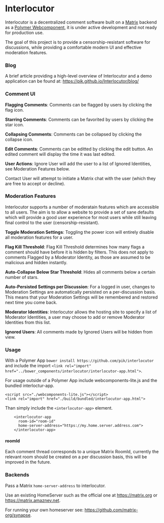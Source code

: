 # Interlocutor

Interlocutor is a decentralized comment software built on a [Matrix](http://matrix.org/) backend as a [Polymer Webcomponent](https://www.webcomponents.org/), it is under active development and not ready for production use. 

The goal of this project is to provide a censorship-resistant software for discussions, while providing a comfortable modern UI and effective moderation features. 

### Blog

A brief article providing a high-level overview of Interlocutor and a demo application can be found at: https://pik.github.io/Interlocutor/blog/

### Comment UI

**Flagging Comments**: Comments can be flagged by users by clicking the flag icon. 

**Starring Comments**: Comments can be favorited by users by clicking the star icon. 

**Collapsing Comments**: Comments can be collapsed by clicking the collapse icon.

**Edit Comments**: Comments can be editted by clicking the edit button. An edited comment will display the time it was last edited.

**User Actions**: Ignore User will add the user to a list of Ignored Identities, see Moderation Features below. 

Contact User will attempt to initiate a Matrix chat with the user (which they are free to accept or decline).

### Moderation Features

Interlocutor supports a number of moderatain features which are accessible to all users. The aim is to allow a website to provide a set of sane defaults which will provide a good user experience for most users while still leaving final control to the user (censorship-resistant).

**Toggle Moderation Settings**: Toggling the power icon will entirely disable all moderation features for a user.

**Flag Kill Threshold**: Flag Kill Threshold determines how many flags a comment should have before it is hidden by filters. This does not apply to comments Flagged by a Moderator Identity, as those are assumed to be malicious and hidden instantly. 

**Auto-Collapse Below Star Threshold**: Hides all comments below a certain number of stars.

**Auto-Persisted Settings per Discussion**: For a logged in user, changes to Moderation Settings are automatically persisted on a per-discussion basis. This means that your Moderation Settings will be remembered and restored next time you come back.

**Moderator Identities**: Interlocutor allows the hosting site to specify a list of Moderator Identities, a user may choose to add or remove Moderator Identities from this list.

**Ignored Users**: All comments made by Ignored Users will be hidden from view.

### Usage

With a Polymer App `bower install https://github.com/pik/interlocutor` and include
the import `<link rel="import" href="../bower_components/interlocutor/interlocutor-app.html">`.

For usage outside of a Polymer App include webcomponents-lite.js and the bundled interloctur-app.

```
<script src="./webcomponents-lite.js"></script>
<link rel="import" href="./build/bundled/interlocutor-app.html">
```

Than simply include the `<interlocutor-app>` element. 

```
    <interlocutor-app
      room-id="room-id"
      home-server-address="https://my.home.server.address.com">
    </interlocutor-app>
```

#### roomId
Each comment thread corresponds to a unique Matrix RoomId, currently the relevant room should be created on a per discussion basis, this will be improved in the future.

### Backends
Pass a Matrix `home-server-address` to interlocutor. 

Use an existing HomeServer such as the official one at https://matrix.org or https://matrix.amaznev.net.

For running your own homeserver see: https://github.com/matrix-org/synapse. 
